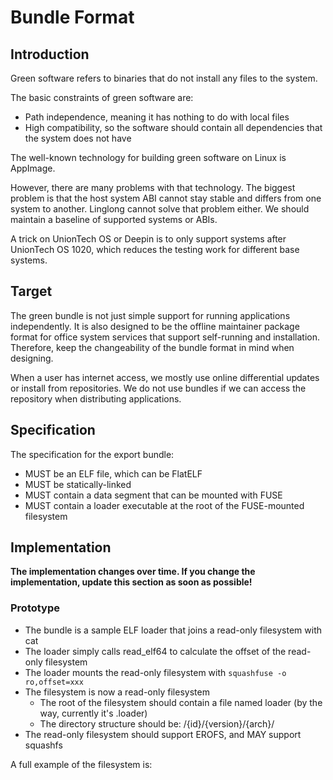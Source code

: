# Bundle Format

## Introduction

Green software refers to binaries that do not install any files to the system.

The basic constraints of green software are:

- Path independence, meaning it has nothing to do with local files
- High compatibility, so the software should contain all dependencies that the system does not have

The well-known technology for building green software on Linux is AppImage.

However, there are many problems with that technology. The biggest problem is that the host system ABI cannot stay stable and differs from one system to another. Linglong cannot solve that problem either. We should maintain a baseline of supported systems or ABIs.

A trick on UnionTech OS or Deepin is to only support systems after UnionTech OS 1020, which reduces the testing work for different base systems.

## Target

The green bundle is not just simple support for running applications independently. It is also designed to be the offline maintainer package format for office system services that support self-running and installation. Therefore, keep the changeability of the bundle format in mind when designing.

When a user has internet access, we mostly use online differential updates or install from repositories. We do not use bundles if we can access the repository when distributing applications.

## Specification

The specification for the export bundle:

- MUST be an ELF file, which can be FlatELF
- MUST be statically-linked
- MUST contain a data segment that can be mounted with FUSE
- MUST contain a loader executable at the root of the FUSE-mounted filesystem

## Implementation

**The implementation changes over time. If you change the implementation, update this section as soon as possible!**

### Prototype

- The bundle is a sample ELF loader that joins a read-only filesystem with cat
- The loader simply calls read_elf64 to calculate the offset of the read-only filesystem
- The loader mounts the read-only filesystem with `squashfuse -o ro,offset=xxx`
- The filesystem is now a read-only filesystem
  - The root of the filesystem should contain a file named loader (by the way, currently it's .loader)
  - The directory structure should be: /{id}/{version}/{arch}/
- The read-only filesystem should support EROFS, and MAY support squashfs

A full example of the filesystem is:

```bash

```
